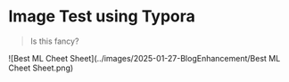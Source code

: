 # Image Test using Typora

> Is this fancy? 



![Best ML Cheet Sheet](../images/2025-01-27-BlogEnhancement/Best ML Cheet Sheet.png)